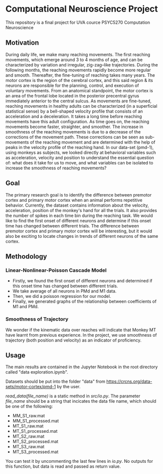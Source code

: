 
# Computational Neuroscience Project

This repository is a final project for UVA cource PSYC5270 Computation Neuroscience

## Motivation
During daily life, we make many reaching movements. The first reaching movements, which emerge around 3 to 4 months of age, and can be characterized by variation and irregular, zig-zag–like trajectories. During the following months, the reaching movements rapidly become more regular and smooth. Thereafter, the fine-tuning of reaching takes many years. The motor cortex is the region of the cerebral cortex, and this said region & its neurons are responsible for the planning, control, and execution of voluntary movements. From an anatomical standpoint, the motor cortex is an area of the frontal lobe located in the posterior precentral gyrus immediately anterior to the central sulcus. As movements are fine-tuned, reaching movements in healthy adults can be characterized (in a superficial statistical sense) by a bell-shaped velocity profile that consists of an acceleration and a deceleration. It takes a long time before reaching movements have this adult configuration. As time goes on, the reaching movements become faster, straighter, and smoother. The increase in smoothness of the reaching movements is due to a decrease of the corrections of the movement path. These corrections can be seen as sub-movements of the reaching movement and are determined with the help of peaks in the velocity profile of the reaching hand. In our data-set (pmd-1), using monkeys as subjects, we looked directly at behavioral variables such as acceleration, velocity and position to understand the essential question of: what does it take for us to move, and what variables can be isolated to increase the smoothness of reaching movements? 

## Goal
The primary research goal is to identify the difference between premotor cortex and primary motor cortex when an animal performs repetitive behavior. Currently, the dataset contains information about the velocity, acceleration, position of the monkey's hand for all the trials. It also provides the number of spikes in each time bin during the reaching task. We would like to find the first onset of different neurons and determine if this onset time has changed between different trials. The difference between premotor cortex and primary motor cortex will be interesting, but it would also be exciting to locate changes in trends of different neurons of the same cortex.


## Methodology
### Linear-Nonlinear-Poisson Cascade Model
- Firstly, we found the first onset of different neurons and determined if this onset time has changed between different trials. 
- We take average of all neurons in PMd and M1 data.
- Then, we did a poisson regression for our model. 
- Finally, we generated graphs of the relationship between coefficients of M1 and PMd. 

### Smoothness of Trajectory
We wonder if the kinematic data over reaches will indicate that Monkey MT have learnt from previous experience. In the project, we use smoothness of trajectory (both position and velocity) as an indicator of proficiency.

## Usage

The main results are contained in the Jupyter Notebook in the root directory called "data exploration.ipynb".

Datasets should be put into the folder "data" from https://crcns.org/data-sets/motor-cortex/pmd-1 by the user.

*read_data(file_name)* is a static method in *src/io.py*. 
The parameter *file_name* should be a string that incicates the data file name, which should be one of the following:
  * MM_S1_raw.mat
  * MM_S1_processed.mat
  * MT_S1_raw.mat
  * MT_S1_processed.mat
  * MT_S2_raw.mat
  * MT_S2_processed.mat
  * MT_S3_raw.mat
  * MT_S3_processed.mat

You can test it by uncommenting the last few lines in *io.py*. No outputs for this function, but data is read and passed as return value.


